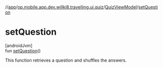 //[app](../../../index.md)/[op.mobile.app.dev.willkj8.travelling.ui.quiz](../index.md)/[QuizViewModel](index.md)/[setQuestion](set-question.md)

# setQuestion

[androidJvm]\
fun [setQuestion](set-question.md)()

This function retrieves a question and shuffles the answers.
